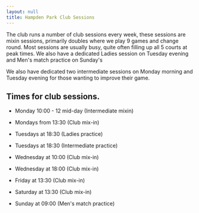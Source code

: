 ```yaml
---
layout: null
title: Hampden Park Club Sessions
---
```


 The club runs a number of club sessions every week, these sessions are mixin sessions, primarily doubles where we play 9 games and change round. Most sessions are usually busy, quite often filling up all 5 courts at peak times. We also have a dedicated Ladies session on Tuesday evening and Men's match practice on Sunday's

 We also have dedicated two intermediate sessions on Monday morning and Tuesday evening for those wanting to improve their game.

## Times for club sessions.

* Monday 10:00 - 12 mid-day (Intermediate mixin) 

* Mondays from 13:30 (Club mix-in)

* Tuesdays at 18:30 (Ladies practice)

* Tuesdays at 18:30 (Intermediate practice)
        
* Wednesday at 10:00 (Club mix-in)

* Wednesday at 18:00  (Club mix-in)

* Friday at 13:30 (Club mix-in)

* Saturday at 13:30 (Club mix-in)

* Sunday at 09:00 (Men's match practice)
